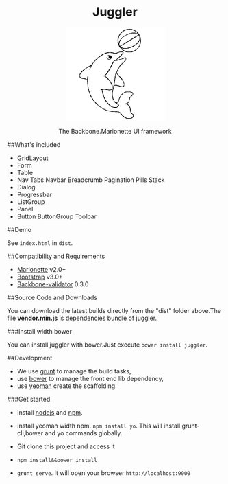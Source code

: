 <h1 align="center">Juggler</h1>
<p align="center">
  <img src='https://raw.githubusercontent.com/MillerRen/juggler/master/app/images/juggler.png' />
</p>
<p align="center">The Backbone.Marionette UI framework</p>

##What's included

* GridLayout
* Form 
* Table
* Nav Tabs Navbar Breadcrumb Pagination Pills Stack
* Dialog
* Progressbar
* ListGroup
* Panel
* Button ButtonGroup Toolbar


##Demo

See `index.html` in `dist`.


##Compatibility and Requirements

* [Marionette](https://github.com/marionettejs/backbone.marionette) v2.0+
* [Bootstrap](https://github.com/twbs/bootstrap) v3.0+
* [Backbone-validator](https://github.com/fantactuka/backbone-validator) 0.3.0

##Source Code and Downloads

You can download the latest builds directly from the "dist" folder above.The file **vendor.min.js** is dependencies bundle of juggler.

###Install width bower

You can install juggler with bower.Just execute `bower install juggler`.


##Development 

* We use [grunt](http://gruntjs.com/) to manage the build tasks,
* use [bower](http://www.bower.io/) to manage the front end lib dependency,
* use [yeoman](http://yeoman.io/) create the scaffolding.
     
###Get started

* install [nodejs](http://nodejs.org/) and [npm](https://www.npmjs.org/).

* install yeoman width npm. `npm install yo`. This will install grunt-cli,bower and yo commands globally.

* Git clone this project and access it

* `npm install&&bower install`

* `grunt serve`. It will open your browser `http://localhost:9000`


